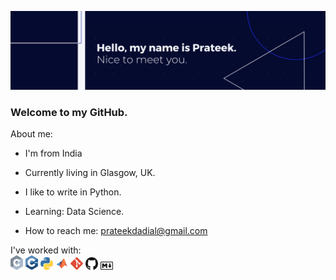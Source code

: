 ![alt text](https://github.com/pdadial/pdadial/blob/main/banner_dark.png "Banner")

### Welcome to my GitHub.

About me:
* I'm from India
* Currently living in Glasgow, UK.

* I like to write in Python.
* Learning: Data Science.
* How to reach me: [prateekdadial@gmail.com](mailto:prateekdadial@gmail.com)

I've worked with:  
<img src="https://github.com/pdadial/pdadial/blob/main/icons/c.svg" alt="C" title="C" width="20">
<img src="https://github.com/pdadial/pdadial/blob/main/icons/c-plusplus.svg" alt="C++" title="C++" width="20">
<img src="https://github.com/pdadial/pdadial/blob/main/icons/python.svg" alt="Python" title="Python" width="20">
<img src="https://github.com/pdadial/pdadial/blob/main/icons/matlab.svg" alt="MATLAB" title="MATLAB" width="20">
<img src="https://github.com/pdadial/pdadial/blob/main/icons/git-icon.svg" alt="Git" title="Git" width="20">
<img src="https://github.com/pdadial/pdadial/blob/main/icons/github-icon.svg" alt="Github" title="Github" width="20">
<img src="https://github.com/pdadial/pdadial/blob/main/icons/markdown.svg" alt="Markdown" title="Markdown" width="20">
